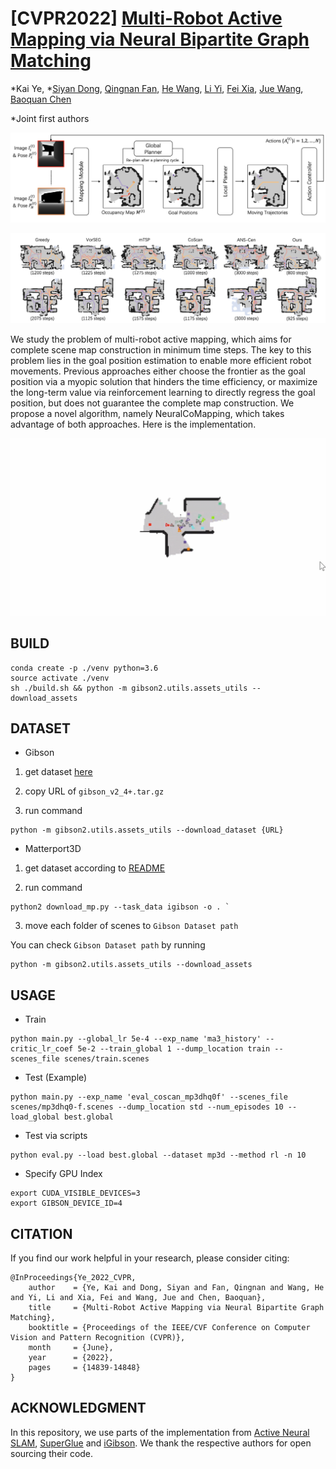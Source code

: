 # [CVPR2022] [Multi-Robot Active Mapping via Neural Bipartite Graph Matching](https://arxiv.org/abs/2203.16319)

*Kai Ye, *[Siyan Dong](https://siyandong.github.io/), [Qingnan Fan](https://fqnchina.github.io/), [He Wang](https://hughw19.github.io/), [Li Yi](https://ericyi.github.io/), [Fei Xia](https://fxia22.github.io/), [Jue Wang](https://juewang725.github.io/), [Baoquan Chen](http://cfcs.pku.edu.cn/baoquan/)

*Joint first authors



![architecture](example/arch.png)

![visual result](example/results.png)

We study the problem of multi-robot active mapping, which aims for complete scene map construction in minimum time steps. The key to this problem lies in the goal position estimation to enable more efficient robot movements. Previous approaches either choose the frontier as the goal position via a myopic solution that hinders the time efficiency, or maximize the long-term value via reinforcement learning to directly regress the goal position, but does not guarantee the complete map construction. We propose a novel algorithm, namely NeuralCoMapping, which takes advantage of both approaches. Here is the implementation.

![demo](example/demo.gif)

## BUILD

```shell
conda create -p ./venv python=3.6
source activate ./venv
sh ./build.sh && python -m gibson2.utils.assets_utils --download_assets
```



## DATASET

+ Gibson

1. get dataset [here](https://forms.gle/36TW9uVpjrE1Mkf9A)

2. copy URL of `gibson_v2_4+.tar.gz`

3. run command

  ```shell
  python -m gibson2.utils.assets_utils --download_dataset {URL}
  ```


+ Matterport3D

1. get dataset according to [README](https://github.com/StanfordVL/GibsonEnv/blob/master/gibson/data/README.md)

2. run command

  ```shell
  python2 download_mp.py --task_data igibson -o . `
  ```

3. move each folder of scenes to `Gibson Dataset path`

  You can check `Gibson Dataset path` by running

  ```shell
  python -m gibson2.utils.assets_utils --download_assets
  ```



## USAGE

+ Train

```shell
python main.py --global_lr 5e-4 --exp_name 'ma3_history' --critic_lr_coef 5e-2 --train_global 1 --dump_location train --scenes_file scenes/train.scenes
```

+ Test (Example)

```shell
python main.py --exp_name 'eval_coscan_mp3dhq0f' --scenes_file scenes/mp3dhq0-f.scenes --dump_location std --num_episodes 10 --load_global best.global
```

+ Test via scripts

```shell
python eval.py --load best.global --dataset mp3d --method rl -n 10
```

+ Specify GPU Index

```shell
export CUDA_VISIBLE_DEVICES=3
export GIBSON_DEVICE_ID=4
```



## CITATION

If you find our work helpful in your research, please consider citing:

```
@InProceedings{Ye_2022_CVPR,
    author    = {Ye, Kai and Dong, Siyan and Fan, Qingnan and Wang, He and Yi, Li and Xia, Fei and Wang, Jue and Chen, Baoquan},
    title     = {Multi-Robot Active Mapping via Neural Bipartite Graph Matching},
    booktitle = {Proceedings of the IEEE/CVF Conference on Computer Vision and Pattern Recognition (CVPR)},
    month     = {June},
    year      = {2022},
    pages     = {14839-14848}
}
```



## ACKNOWLEDGMENT

In this repository, we use parts of the implementation from [Active Neural SLAM](https://github.com/devendrachaplot/Neural-SLAM), [SuperGlue](https://github.com/HeatherJiaZG/SuperGlue-pytorch) and [iGibson](https://github.com/StanfordVL/iGibson). We thank the respective authors for open sourcing their code.

